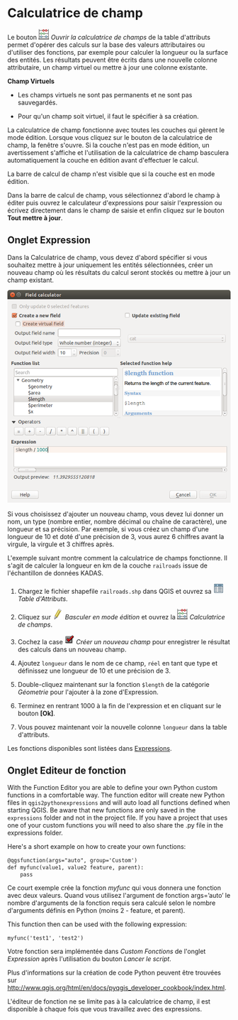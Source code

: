 # Calculatrice de champ <a name="#field-calculator"></a>

Le bouton <img src="../../../images/mActionCalculateField.png" /> *Ouvrir la calculatrice de champs* de la table d'attributs permet d'opérer des calculs sur la base des valeurs attributaires ou d'utiliser des fonctions, par exemple pour calculer la longueur ou la surface des entités. Les résultats peuvent être écrits dans une nouvelle colonne attributaire, un champ virtuel ou mettre à jour une colonne existante.

**Champ Virtuels**

-   Les champs virtuels ne sont pas permanents et ne sont pas sauvegardés.

-   Pour qu'un champ soit virtuel, il faut le spécifier à sa création.

La calculatrice de champ fonctionne avec toutes les couches qui gèrent le mode édition. Lorsque vous cliquez sur le bouton de la calculatrice de champ, la fenêtre s'ouvre. Si la couche n'est pas en mode édition, un avertissement s'affiche et l'utilisation de la calculatrice de champ basculera automatiquement la couche en édition avant d'effectuer le calcul.

La barre de calcul de champ n'est visible que si la couche est en mode édition.

Dans la barre de calcul de champ, vous sélectionnez d'abord le champ à éditer puis ouvrez le calculateur d'expressions pour saisir l'expression ou écrivez directement dans le champ de saisie et enfin cliquez sur le bouton **Tout mettre à jour**.

## Onglet Expression <a name="#expression-tab"></a>

Dans la Calculatrice de champ, vous devez d'abord spécifier si vous souhaitez mettre à jour uniquement les entités sélectionnées, créer un nouveau champ où les résultats du calcul seront stockés ou mettre à jour un champ existant.

![](../../../images/fieldcalculator.png)

Si vous choisissez d'ajouter un nouveau champ, vous devez lui donner un nom, un type (nombre entier, nombre décimal ou chaîne de caractère), une longueur et sa précision. Par exemple, si vous créez un champ d'une longueur de 10 et doté d'une précision de 3, vous aurez 6 chiffres avant la virgule, la virgule et 3 chiffres après.

L'exemple suivant montre comment la calculatrice de champs fonctionne. Il s'agit de calculer la longueur en km de la couche `railroads` issue de l'échantillon de données KADAS.

1.  Chargez le fichier shapefile `railroads.shp` dans QGIS et ouvrez sa <img src="../../../images/mActionOpenTable.png" /> *Table d'Attributs*.

2.  Cliquez sur <img src="../../../images/mActionToggleEditing.png" /> *Basculer en mode édition* et ouvrez la <img src="../../../images/mActionCalculateField.png" /> *Calculatrice de champs*.

3.  Cochez la case <img src="../../../images/checkbox.png" /> *Créer un nouveau champ* pour enregistrer le résultat des calculs dans un nouveau champ.

4.  Ajoutez `longueur` dans le nom de ce champ, `réel` en tant que type et définissez une longueur de 10 et une précision de 3.

5.  Double-cliquez maintenant sur la fonction `$length` de la catégorie *Géometrie* pour l'ajouter à la zone d'Expression.

6.  Terminez en rentrant 1000 à la fin de l'expression et en cliquant sur le bouton **\[Ok\]**.

7.  Vous pouvez maintenant voir la nouvelle colonne `longueur` dans la table d'attributs.

Les fonctions disponibles sont listées dans [Expressions](expression.md).

## Onglet Editeur de fonction <a name="#function-editor-tab"></a>

With the Function Editor you are able to define your own Python custom functions in a comfortable way. The function editor will create new Python files in `qgis2pythonexpressions` and will auto load all functions defined when starting QGIS. Be aware that new functions are only saved in the `expressions` folder and not in the project file. If you have a project that uses one of your custom functions you will need to also share the .py file in the expressions folder.

Here's a short example on how to create your own functions:

    @qgsfunction(args="auto", group='Custom')
    def myfunc(value1, value2 feature, parent):
        pass

Ce court exemple crée la fonction *myfunc* qui vous donnera une fonction avec deux valeurs. Quand vous utilisez l'argument de fonction args=’auto’ le nombre d'arguments de la fonction requis sera calculé selon le nombre d'arguments définis en Python (moins 2 - feature, et parent).

This function then can be used with the following expression:

    myfunc('test1', 'test2')

Votre fonction sera implémentée dans *Custom* *Fonctions* de l'onglet *Expression* après l'utilisation du bouton *Lancer le script*.

Plus d'informations sur la création de code Python peuvent être trouvées sur <a href="http://www.qgis.org/html/en/docs/pyqgis_developer_cookbook/index.html">http://www.qgis.org/html/en/docs/pyqgis_developer_cookbook/index.html</a>.

L'éditeur de fonction ne se limite pas à la calculatrice de champ, il est disponible à chaque fois que vous travaillez avec des expressions.




